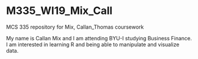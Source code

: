 # M335_WI19_Mix_Call
MCS 335 repository for Mix, Callan_Thomas coursework

My name is Callan Mix and I am attending BYU-I studying Business Finance. I am interested in learning R and being able to manipulate and visualize data.